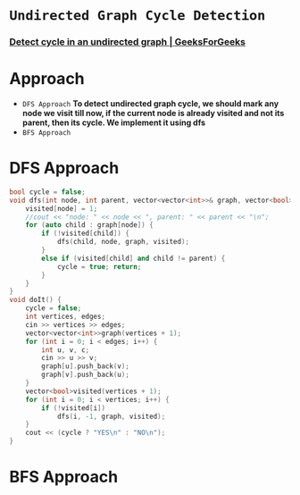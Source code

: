 # `Undirected Graph Cycle Detection`
### [Detect cycle in an undirected graph | GeeksForGeeks](https://practice.geeksforgeeks.org/problems/detect-cycle-in-an-undirected-graph/1?utm_source=gfg&utm_medium=article&utm_campaign=bottom_sticky_on_article)
# Approach 
- `DFS Approach` **To detect undirected graph cycle, we should mark any node we visit till now, if the current node is already visited and not its parent, then its cycle. We implement it using dfs**
- `BFS Approach` 

# DFS Approach 
```cpp
bool cycle = false;
void dfs(int node, int parent, vector<vector<int>>& graph, vector<bool>&visited) {
    visited[node] = 1;
    //cout << "node: " << node << ", parent: " << parent << "\n";
    for (auto child : graph[node]) {
        if (!visited[child]) {
            dfs(child, node, graph, visited);
        }
        else if (visited[child] and child != parent) {
            cycle = true; return;
        }
    }
}
void doIt() {
    cycle = false; 
    int vertices, edges;
    cin >> vertices >> edges;
    vector<vector<int>>graph(vertices + 1);
    for (int i = 0; i < edges; i++) {
        int u, v, c;
        cin >> u >> v;
        graph[u].push_back(v);
        graph[v].push_back(u);
    }
    vector<bool>visited(vertices + 1); 
    for (int i = 0; i < vertices; i++) {
        if (!visited[i])
            dfs(i, -1, graph, visited);
    }
    cout << (cycle ? "YES\n" : "NO\n");
}
```

# BFS Approach
```cpp

```
